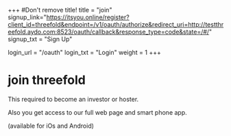 +++
#Don't remove title!
title = "join"
signup_link="https://itsyou.online/register?client_id=threefold&endpoint=/v1/oauth/authorize&redirect_uri=http://testthreefold.aydo.com:8523/oauth/callback&response_type=code&state=/#/"
signup_txt = "Sign Up"

login_url = "/oauth"
login_txt = "Login"
weight = 1
+++
# join threefold

This required to become an investor or hoster.

Also you get access to our full web page and smart phone app.

(available for iOs and Android)
